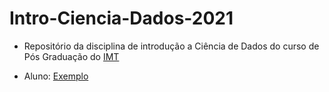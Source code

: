 # Intro-Ciencia-Dados-2021
- Repositório da disciplina de introdução a Ciência de Dados do curso de Pós Graduação do [IMT](https://maua.br/pos-graduacao/especializacao-360h/ciencia-de-dados-e-inteligencia-artificial?utm_source=google&utm_medium=cpc&utm_campaign=pos2021-2s&utm_content=s_pos_institucional&gclid=Cj0KCQjw7pKFBhDUARIsAFUoMDZ_Sbf6jjGm4FPeW1mixRt0YgrhboAecwsvynsfzO8tOSbOgXHTKh8aAi3kEALw_wcB)

- Aluno: [Exemplo](https://www.linkedin.com/feed/)
